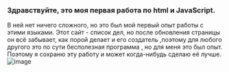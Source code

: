 ### Здравствуйте, это моя первая работа по html и JavaScript.

В ней нет ничего сложного, но это был мой первый опыт работы с этими языками.
Этот сайт - список дел, но после обновления страницы он всё забывает, как порой делает и его создатель
,поэтому для любого другого это по сути бесполезная программа , но для меня это был опыт.
Поэтому я сохраню эту работу и может когда-нибудь сделаю её лучше.
![image](https://user-images.githubusercontent.com/80996821/172981313-fe6ce713-1818-4ead-a3ac-1c4cc4cc15e2.png)
